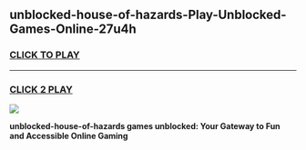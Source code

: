 
## unblocked-house-of-hazards-Play-Unblocked-Games-Online-27u4h
<h3>
<a href="https://premium76.site?title=unblocked-house-of-hazards&ref=25A">CLICK TO PLAY</a></h3>
<hr>

<h3>
<a href="https://premium76.site?title=unblocked-house-of-hazards&ref=25A">CLICK 2 PLAY</a>
  
</h3>

<a href="https://premium76.site?title=unblocked-house-of-hazards&ref=25A"><img src="https://clearcache.store/games.png"></a>


**unblocked-house-of-hazards games unblocked: Your Gateway to Fun and Accessible Online Gaming**
